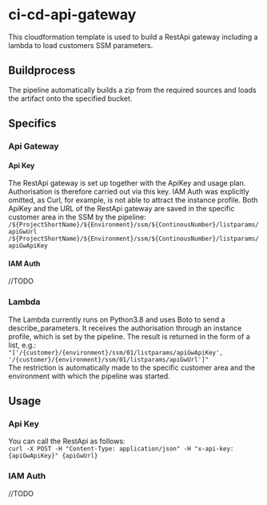 # ci-cd-api-gateway

This cloudformation template is used to build a RestApi gateway including a lambda to load customers SSM parameters.

## Buildprocess

The pipeline automatically builds a zip from the required sources and loads the artifact onto the specified bucket.

## Specifics

### Api Gateway

#### Api Key

The RestApi gateway is set up together with the ApiKey and usage plan. Authorisation is therefore carried out via this key. IAM Auth was explicitly omitted, as Curl, for example, is not able to attract the instance profile.
Both ApiKey and the URL of the RestApi gateway are saved in the specific customer area in the SSM by the pipeline:<br>
`/${ProjectShortName}/${Environment}/ssm/${ContinousNumber}/listparams/apiGwUrl`<br>
`/${ProjectShortName}/${Environment}/ssm/${ContinousNumber}/listparams/apiGwApiKey`

#### IAM Auth

//TODO

### Lambda

The Lambda currently runs on Python3.8 and uses Boto to send a describe_parameters. It receives the authorisation through an instance profile, which is set by the pipeline. The result is returned in the form of a list, e.g.:<br>
`"['/{customer}/{environment}/ssm/01/listparams/apiGwApiKey', '/{customer}/{environment}/ssm/01/listparams/apiGwUrl']"`<br>
The restriction is automatically made to the specific customer area and the environment with which the pipeline was started.

## Usage

### Api Key

You can call the RestApi as follows:<br>
`curl -X POST -H "Content-Type: application/json" -H "x-api-key: {apiGwApiKey}" {apiGwUrl}`

### IAM Auth

//TODO